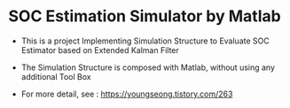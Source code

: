 # SOC Estimation Simulator by Matlab



- This is a project Implementing Simulation Structure to Evaluate SOC Estimator based on Extended Kalman Filter 
- The Simulation Structure is composed with Matlab, without using any additional Tool Box



- For more detail, see : https://youngseong.tistory.com/263



